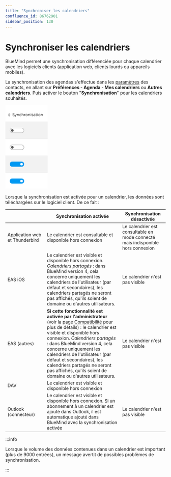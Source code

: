 ```yaml
---
title: "Synchroniser les calendriers"
confluence_id: 86762901
sidebar_position: 130
---
```

# Synchroniser les calendriers

BlueMind permet une synchronisation différenciée pour chaque calendrier avec les logiciels clients (application web, clients lourds ou appareils mobiles).

La synchronisation des agendas s'effectue dans les [paramètres](/Guide_de_l_utilisateur/L_agenda/Paramétrer_l_agenda/) des contacts, en allant sur **Préférences - Agenda - Mes calendriers** ou **Autres calendriers**. Puis activer le bouton "**Synchronisation**" pour les calendriers souhaités.

![](../../attachments/86762901/86764797.png)

Lorsque la synchronisation est activée pour un calendrier, les données sont téléchargées sur le logiciel client. De ce fait :

|     | Synchronisation activée | Synchronisation désactivée |
| --- | ----------------------- | -------------------------- |
| Application web et Thunderbird | Le calendrier est consultable et disponible hors connexion | Le calendrier est consultable en mode connecté mais indisponible hors connexion |
| EAS iOS | Le calendrier est visible et disponible hors connexion. *Calendriers partagés* : dans BlueMind version 4, cela concerne uniquement les calendriers de l'utilisateur (par défaut et secondaires), les calendriers partagés ne seront pas affichés, qu'ils soient de domaine ou d'autres utilisateurs.| Le calendrier n'est pas visible |
| EAS (autres) | **Si cette fonctionnalité est activée par l'administrateur** (voir la page [Compatibilité](../../FAQ_Foire_aux_questions_/Compatibilité.md) pour plus de détails) : le calendrier est visible et disponible hors connexion. *Calendriers partagés* : dans BlueMind version 4, cela concerne uniquement les calendriers de l'utilisateur (par défaut et secondaires), les calendriers partagés ne seront pas affichés, qu'ils soient de domaine ou d'autres utilisateurs.| Le calendrier n'est pas visible|
| DAV | Le calendrier est visible et disponible hors connexion |
| Outlook (connecteur) | Le calendrier est visible et disponible hors connexion. Si un abonnement à un calendrier est ajouté dans Outlook, il est automatique ajouté dans BlueMind avec la synchronisation activée | Le calendrier n'est pas visible | 



:::info

Lorsque le volume des données contenues dans un calendrier est important (plus de 9000 entrées), un message avertit de possibles problèmes de synchronisation.

:::

